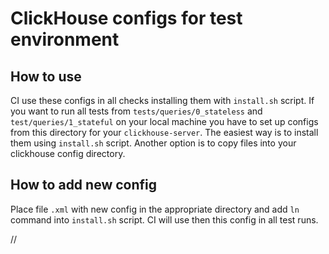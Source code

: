 # ClickHouse configs for test environment

## How to use
CI use these configs in all checks installing them with `install.sh` script. If you want to run all tests from `tests/queries/0_stateless` and `test/queries/1_stateful` on your local machine you have to set up configs from this directory for your `clickhouse-server`. The easiest way is to install them using `install.sh` script. Another option is to copy files into your clickhouse config directory.

## How to add new config

Place file `.xml` with new config in the appropriate directory and add `ln` command into `install.sh` script. CI will use then this config in all test runs.

// 
